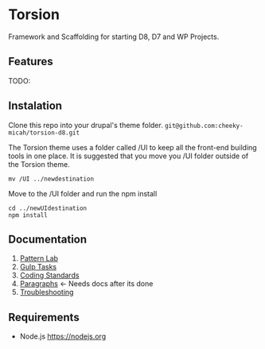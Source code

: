 # Torsion
Framework and Scaffolding for starting D8, D7 and WP Projects.

## Features
TODO:

## Instalation
Clone this repo into your drupal's theme folder. `git@github.com:cheeky-micah/torsion-d8.git`

The Torsion theme uses a folder called /UI to keep all the front-end building tools in one place. It is suggested that you move you /UI folder outside of the Torsion theme.

`mv /UI ../newdestination`

Move to the /UI folder and run the npm install

````
cd ../newUIdestination
npm install
````

## Documentation
1. [Pattern Lab](docs/pattern-lab.md)
1. [Gulp Tasks](docs/gulp.md)
1. [Coding Standards](docs/docing_standards)
1. [Paragraphs]()  <- Needs docs after its done
1. [Troubleshooting](docs/troubleshooting.md)

## Requirements
* Node.js https://nodejs.org

